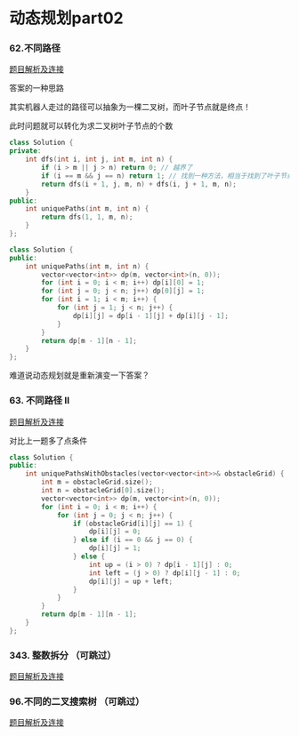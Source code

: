 # 动态规划part02

### 62.不同路径

[题目解析及连接](https://programmercarl.com/0062.%E4%B8%8D%E5%90%8C%E8%B7%AF%E5%BE%84.html)

答案的一种思路

其实机器人走过的路径可以抽象为一棵二叉树，而叶子节点就是终点！


此时问题就可以转化为求二叉树叶子节点的个数

~~~c++
class Solution {
private:
    int dfs(int i, int j, int m, int n) {
        if (i > m || j > n) return 0; // 越界了
        if (i == m && j == n) return 1; // 找到一种方法，相当于找到了叶子节点
        return dfs(i + 1, j, m, n) + dfs(i, j + 1, m, n);
    }
public:
    int uniquePaths(int m, int n) {
        return dfs(1, 1, m, n);
    }
};
~~~


~~~c++
class Solution {
public:
    int uniquePaths(int m, int n) {
        vector<vector<int>> dp(m, vector<int>(n, 0));
        for (int i = 0; i < m; i++) dp[i][0] = 1;
        for (int j = 0; j < n; j++) dp[0][j] = 1;
        for (int i = 1; i < m; i++) {
            for (int j = 1; j < n; j++) {
                dp[i][j] = dp[i - 1][j] + dp[i][j - 1];
            }
        }
        return dp[m - 1][n - 1];
    }
};
~~~

难道说动态规划就是重新演变一下答案？


### 63. 不同路径 II

[题目解析及连接](https://programmercarl.com/0063.%E4%B8%8D%E5%90%8C%E8%B7%AF%E5%BE%84II.html)

对比上一题多了点条件

~~~c++
class Solution {
public:
    int uniquePathsWithObstacles(vector<vector<int>>& obstacleGrid) {
        int m = obstacleGrid.size();
        int n = obstacleGrid[0].size();
        vector<vector<int>> dp(m, vector<int>(n, 0));
        for (int i = 0; i < m; i++) {
            for (int j = 0; j < n; j++) {
                if (obstacleGrid[i][j] == 1) {
                    dp[i][j] = 0;
                } else if (i == 0 && j == 0) {
                    dp[i][j] = 1;
                } else {
                    int up = (i > 0) ? dp[i - 1][j] : 0;
                    int left = (j > 0) ? dp[i][j - 1] : 0;
                    dp[i][j] = up + left;
                }
            }
        }
        return dp[m - 1][n - 1];
    }
};
~~~


### 343. 整数拆分 （可跳过）


[题目解析及连接](https://programmercarl.com/0343.%E6%95%B4%E6%95%B0%E6%8B%86%E5%88%86.html)


### 96.不同的二叉搜索树 （可跳过）


[题目解析及连接](https://programmercarl.com/0096.%E4%B8%8D%E5%90%8C%E7%9A%84%E4%BA%8C%E5%8F%89%E6%90%9C%E7%B4%A2%E6%A0%91.html)



